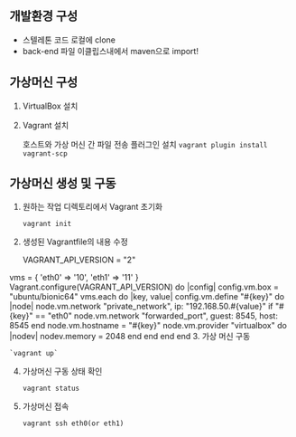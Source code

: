 ## 개발환경 구성
- 스텔레톤 코드 로컬에 clone
- back-end 파일 이클립스내에서 maven으로 import!

## 가상머신 구성
1. VirtualBox 설치
2. Vagrant 설치

    호스트와 가상 머신 간 파일 전송 플러그인 설치 
    `vagrant plugin install vagrant-scp`

## 가상머신 생성 및 구동
1. 원하는 작업 디렉토리에서 Vagrant 초기화

    `vagrant init`

2. 생성된 Vagrantfile의 내용 수정

    VAGRANT_API_VERSION = "2"

vms = {
  'eth0' => '10',
  'eth1' => '11'
}
Vagrant.configure(VAGRANT_API_VERSION) do |config|
  config.vm.box = "ubuntu/bionic64"
  vms.each do |key, value|
    config.vm.define "#{key}" do |node|
      node.vm.network "private_network", ip: "192.168.50.#{value}"
      if "#{key}" == "eth0"
        node.vm.network "forwarded_port", guest: 8545, host: 8545
      end
      node.vm.hostname = "#{key}"
      node.vm.provider "virtualbox" do |nodev|
        nodev.memory = 2048
      end
    end
  end
end
3. 가상 머신 구동 

    `vagrant up`

4. 가상머신 구동 상태 확인

    `vagrant status` 

5. 가상머신 접속

    `vagrant ssh eth0(or eth1)`
